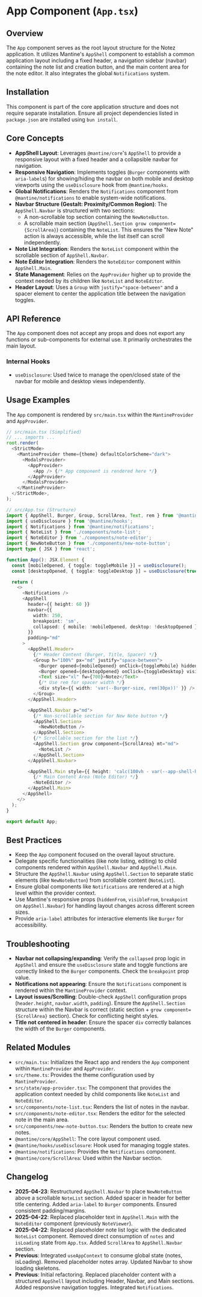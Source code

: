 # App Component (`App.tsx`)

## Overview

The `App` component serves as the root layout structure for the Notez application. It utilizes Mantine's `AppShell` component to establish a common application layout including a fixed header, a navigation sidebar (navbar) containing the note list and creation button, and the main content area for the note editor. It also integrates the global `Notifications` system.

## Installation

This component is part of the core application structure and does not require separate installation. Ensure all project dependencies listed in `package.json` are installed using `bun install`.

## Core Concepts

-   **AppShell Layout**: Leverages `@mantine/core`'s `AppShell` to provide a responsive layout with a fixed header and a collapsible navbar for navigation.
-   **Responsive Navigation**: Implements toggles (`Burger` components with `aria-label`s) for showing/hiding the navbar on both mobile and desktop viewports using the `useDisclosure` hook from `@mantine/hooks`.
-   **Global Notifications**: Renders the `Notifications` component from `@mantine/notifications` to enable system-wide notifications.
-   **Navbar Structure (Gestalt: Proximity/Common Region)**: The `AppShell.Navbar` is structured with two sections:
    -   A non-scrollable top section containing the `NewNoteButton`.
    -   A scrollable main section (`AppShell.Section grow component={ScrollArea}`) containing the `NoteList`. This ensures the "New Note" action is always accessible, while the list itself can scroll independently.
-   **Note List Integration**: Renders the `NoteList` component within the scrollable section of `AppShell.Navbar`.
-   **Note Editor Integration**: Renders the `NoteEditor` component within `AppShell.Main`.
-   **State Management**: Relies on the `AppProvider` higher up to provide the context needed by its children like `NoteList` and `NoteEditor`.
-   **Header Layout**: Uses a `Group` with `justify="space-between"` and a spacer element to center the application title between the navigation toggles.

## API Reference

The `App` component does not accept any props and does not export any functions or sub-components for external use. It primarily orchestrates the main layout.

### Internal Hooks

-   `useDisclosure`: Used twice to manage the open/closed state of the navbar for mobile and desktop views independently.

## Usage Examples

The `App` component is rendered by `src/main.tsx` within the `MantineProvider` and `AppProvider`.

```typescript
// src/main.tsx (Simplified)
// ... imports ...
root.render(
  <StrictMode>
    <MantineProvider theme={theme} defaultColorScheme="dark">
      <ModalsProvider>
        <AppProvider>
          <App /> {/* App component is rendered here */}
        </AppProvider>
      </ModalsProvider>
    </MantineProvider>
  </StrictMode>,
);

// src/App.tsx (Structure)
import { AppShell, Burger, Group, ScrollArea, Text, rem } from '@mantine/core'; // Added rem
import { useDisclosure } from '@mantine/hooks';
import { Notifications } from '@mantine/notifications';
import { NoteList } from './components/note-list';
import { NoteEditor } from './components/note-editor';
import { NewNoteButton } from './components/new-note-button';
import type { JSX } from 'react';

function App(): JSX.Element {
  const [mobileOpened, { toggle: toggleMobile }] = useDisclosure();
  const [desktopOpened, { toggle: toggleDesktop }] = useDisclosure(true);

  return (
    <>
      <Notifications />
      <AppShell
        header={{ height: 60 }}
        navbar={{
          width: 250,
          breakpoint: 'sm',
          collapsed: { mobile: !mobileOpened, desktop: !desktopOpened },
        }}
        padding="md"
      >
        <AppShell.Header>
          {/* Header Content (Burger, Title, Spacer) */}
          <Group h="100%" px="md" justify="space-between">
            <Burger opened={mobileOpened} onClick={toggleMobile} hiddenFrom="sm" size="sm" aria-label="Toggle navigation" />
            <Burger opened={desktopOpened} onClick={toggleDesktop} visibleFrom="sm" size="sm" aria-label="Toggle navigation" />
            <Text size="xl" fw={700}>Notez</Text>
            {/* Use rem for spacer width */}
            <div style={{ width: 'var(--Burger-size, rem(30px))' }} />
          </Group>
        </AppShell.Header>

        <AppShell.Navbar p="md">
          {/* Non-scrollable section for New Note button */}
          <AppShell.Section>
            <NewNoteButton />
          </AppShell.Section>
          {/* Scrollable section for the list */}
          <AppShell.Section grow component={ScrollArea} mt="md">
            <NoteList />
          </AppShell.Section>
        </AppShell.Navbar>

        <AppShell.Main style={{ height: 'calc(100vh - var(--app-shell-header-height))' }}>
          {/* Main Content Area (Note Editor) */}
          <NoteEditor />
        </AppShell.Main>
      </AppShell>
    </>
  );
}

export default App;
```

## Best Practices

-   Keep the `App` component focused on the overall layout structure.
-   Delegate specific functionalities (like note listing, editing) to child components rendered within `AppShell.Navbar` and `AppShell.Main`.
-   Structure the `AppShell.Navbar` using `AppShell.Section` to separate static elements (like `NewNoteButton`) from scrollable content (`NoteList`).
-   Ensure global components like `Notifications` are rendered at a high level within the provider context.
-   Use Mantine's responsive props (`hiddenFrom`, `visibleFrom`, `breakpoint` on `AppShell.Navbar`) for handling layout changes across different screen sizes.
-   Provide `aria-label` attributes for interactive elements like `Burger` for accessibility.

## Troubleshooting

-   **Navbar not collapsing/expanding**: Verify the `collapsed` prop logic in `AppShell` and ensure the `useDisclosure` state and toggle functions are correctly linked to the `Burger` components. Check the `breakpoint` prop value.
-   **Notifications not appearing**: Ensure the `Notifications` component is rendered within the `MantineProvider` context.
-   **Layout issues/Scrolling**: Double-check `AppShell` configuration props (`header.height`, `navbar.width`, `padding`). Ensure the `AppShell.Section` structure within the Navbar is correct (static section + `grow component={ScrollArea}` section). Check for conflicting height styles.
-   **Title not centered in header**: Ensure the spacer `div` correctly balances the width of the `Burger` components.

## Related Modules

-   `src/main.tsx`: Initializes the React app and renders the `App` component within `MantineProvider` and `AppProvider`.
-   `src/theme.ts`: Provides the theme configuration used by `MantineProvider`.
-   `src/state/app-provider.tsx`: The component that provides the application context needed by child components like `NoteList` and `NoteEditor`.
-   `src/components/note-list.tsx`: Renders the list of notes in the navbar.
-   `src/components/note-editor.tsx`: Renders the editor for the selected note in the main area.
-   `src/components/new-note-button.tsx`: Renders the button to create new notes.
-   `@mantine/core/AppShell`: The core layout component used.
-   `@mantine/hooks/useDisclosure`: Hook used for managing toggle states.
-   `@mantine/notifications`: Provides the `Notifications` component.
-   `@mantine/core/ScrollArea`: Used within the Navbar section.

## Changelog

-   **2025-04-23**: Restructured `AppShell.Navbar` to place `NewNoteButton` above a scrollable `NoteList` section. Added spacer in header for better title centering. Added `aria-label` to `Burger` components. Ensured consistent padding/margins.
-   **2025-04-22**: Replaced placeholder text in `AppShell.Main` with the `NoteEditor` component (previously `NoteViewer`).
-   **2025-04-22**: Replaced placeholder note list logic with the dedicated `NoteList` component. Removed direct consumption of `notes` and `isLoading` state from `App.tsx`. Added `ScrollArea` to `AppShell.Navbar` section.
-   **Previous**: Integrated `useAppContext` to consume global state (notes, isLoading). Removed placeholder notes array. Updated Navbar to show loading skeletons.
-   **Previous**: Initial refactoring. Replaced placeholder content with a structured `AppShell` layout including Header, Navbar, and Main sections. Added responsive navigation toggles. Integrated `Notifications`.
```